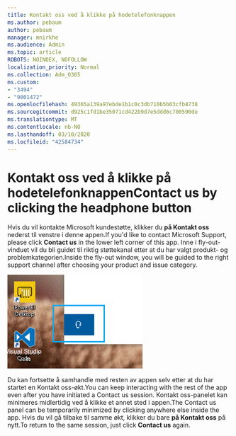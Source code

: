 ```yaml
---
title: Kontakt oss ved å klikke på hodetelefonknappen
ms.author: pebaum
author: pebaum
manager: mnirkhe
ms.audience: Admin
ms.topic: article
ROBOTS: NOINDEX, NOFOLLOW
localization_priority: Normal
ms.collection: Adm_O365
ms.custom:
- "3494"
- "9001472"
ms.openlocfilehash: 49365a139a97ebde1b1c0c3db710b5b03cfb8738
ms.sourcegitcommit: d925c1fd1be35071cd422b9d7e5ddd6c700590de
ms.translationtype: MT
ms.contentlocale: nb-NO
ms.lasthandoff: 03/10/2020
ms.locfileid: "42584734"
---
```

# <a name="contact-us-by-clicking-the-headphone-button"></a><span data-ttu-id="29882-102">Kontakt oss ved å klikke på hodetelefonknappen</span><span class="sxs-lookup"><span data-stu-id="29882-102">Contact us by clicking the headphone button</span></span>

<span data-ttu-id="29882-103">Hvis du vil kontakte Microsoft kundestøtte, klikker du **på Kontakt oss** nederst til venstre i denne appen.</span><span class="sxs-lookup"><span data-stu-id="29882-103">If you'd like to contact Microsoft Support, please click **Contact us** in the lower left corner of this app.</span></span> <span data-ttu-id="29882-104">Inne i fly-out-vinduet vil du bli guidet til riktig støttekanal etter at du har valgt produkt- og problemkategorien.</span><span class="sxs-lookup"><span data-stu-id="29882-104">Inside the fly-out window, you will be guided to the right support channel after choosing your product and issue category.</span></span>

![Kontakt oss ved å klikke på hodetelefonikonet.](media/contact-us-headphone-icon.png)

<span data-ttu-id="29882-106">Du kan fortsette å samhandle med resten av appen selv etter at du har startet en Kontakt oss-økt.</span><span class="sxs-lookup"><span data-stu-id="29882-106">You can keep interacting with the rest of the app even after you have initiated a Contact us session.</span></span> <span data-ttu-id="29882-107">Kontakt oss-panelet kan minimeres midlertidig ved å klikke et annet sted i appen.</span><span class="sxs-lookup"><span data-stu-id="29882-107">The Contact us panel can be temporarily minimized by clicking anywhere else inside the app.</span></span> <span data-ttu-id="29882-108">Hvis du vil gå tilbake til samme økt, klikker du bare **på Kontakt oss** på nytt.</span><span class="sxs-lookup"><span data-stu-id="29882-108">To return to the same session, just click **Contact us** again.</span></span>
